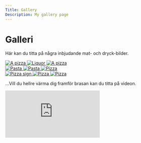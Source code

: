 ```yaml
---
Title: Gallery
Description: My gallery page
---
```


# Galleri

Här kan du titta på några inbjudande mat- och dryck-bilder.

<div class="gallery">

<div class="gallery column">

<a href="%base_url%/image/pexels-brett-jordan-825661.jpg" target="_blank">
<picture>
        <source media="(min-width: 1700px)" srcset="%base_url%/image/pexels-brett-jordan-825661.jpg?w=800">
        <source media="(min-width: 668px)" srcset="%base_url%/image/pexels-brett-jordan-825661.jpg?w=667">
        <img src="%base_url%/image/pexels-brett-jordan-825661.jpg?w=667" class="max-width" alt="A pizza">
</picture>
</a>


<a href="%base_url%/image/pexels-chris-f-1283219.jpg" target="_blank">
<picture>
        <source media="(min-width: 1700px)" srcset="%base_url%/image/pexels-chris-f-1283219.jpg?w=800">
        <source media="(min-width: 668px)" srcset="%base_url%/image/pexels-chris-f-1283219.jpg?w=667">
        <img src="%base_url%/image/pexels-chris-f-1283219.jpg?w=667" class="max-width" alt="Liquor">
</picture>
</a>


<a href="%base_url%/image/pexels-eneida-nieves-905847.jpg" target="_blank">
<picture>
        <source media="(min-width: 1700px)" srcset="%base_url%/image/pexels-eneida-nieves-905847.jpg?w=800">
        <source media="(min-width: 668px)" srcset="%base_url%/image/pexels-eneida-nieves-905847.jpg?w=667">
        <img src="%base_url%/image/pexels-eneida-nieves-905847.jpg?w=667" class="max-width" alt="A pizza">
</picture>
</a>
</div>

<div class="gallery column">

<a href="%base_url%/image/pexels-engin-akyurt-1460872.jpg" target="_blank">
<picture>
        <source media="(min-width: 1700px)" srcset="%base_url%/image/pexels-engin-akyurt-1460872.jpg?w=800">
        <source media="(min-width: 668px)" srcset="%base_url%/image/pexels-engin-akyurt-1460872.jpg?w=667">
        <img src="%base_url%/image/pexels-engin-akyurt-1460872.jpg?w=667" class="max-width" alt="Pasta">
</picture>
</a>


<a href="%base_url%/image/pexels-engin-akyurt-3214161.jpg" target="_blank">
<picture>
        <source media="(min-width: 1700px)" srcset="%base_url%/image/pexels-engin-akyurt-3214161.jpg?w=800">
        <source media="(min-width: 668px)" srcset="%base_url%/image/pexels-engin-akyurt-3214161.jpg?w=667">
        <img src="%base_url%/image/pexels-engin-akyurt-3214161.jpg?w=667" class="max-width" alt="Pasta">
</picture>
</a>


<a href="%base_url%/image/pexels-muffin-creatives-1653877.jpg" target="_blank">
<picture>
        <source media="(min-width: 1700px)" srcset="%base_url%/image/pexels-muffin-creatives-1653877.jpg?w=800">
        <source media="(min-width: 668px)" srcset="%base_url%/image/pexels-muffin-creatives-1653877.jpg?w=667">
        <img src="%base_url%/image/pexels-muffin-creatives-1653877.jpg?w=667" class="max-width" alt="Pizza">
</picture>
</a>
</div>

<div class="gallery column">

<a href="%base_url%/image/pexels-rodolfo-clix-1596884.jpg" target="_blank">
<picture>
        <source media="(min-width: 1700px)" srcset="%base_url%/image/pexels-rodolfo-clix-1596884.jpg?w=800">
        <source media="(min-width: 668px)" srcset="%base_url%/image/pexels-rodolfo-clix-1596884.jpg?w=667">
        <img src="%base_url%/image/pexels-rodolfo-clix-1596884.jpg?w=667" class="max-width" alt="Pizza sign">
</picture>
</a>


<a href="%base_url%/image/pexels-george-desipris-1028637.jpg" target="_blank">
<picture>
        <source media="(min-width: 1700px)" srcset="%base_url%/image/pexels-george-desipris-1028637.jpg?w=800">
        <source media="(min-width: 668px)" srcset="%base_url%/image/pexels-george-desipris-1028637.jpg?w=667">
        <img src="%base_url%/image/pexels-george-desipris-1028637.jpg?w=667" class="max-width" alt="Pizza">
</picture>
</a>


<a href="%base_url%/image/pexels-calebe-miranda-108370.jpg" target="_blank">
<picture>
        <source media="(min-width: 1700px)" srcset="%base_url%/image/pexels-calebe-miranda-108370.jpg?w=800">
        <source media="(min-width: 668px)" srcset="%base_url%/image/pexels-calebe-miranda-108370.jpg?w=667">
        <img src="%base_url%/image/pexels-calebe-miranda-108370.jpg?w=667" class="max-width" alt="Pizza">
</picture>
</a>
</div>
</div>

...Vill du hellre värma dig framför brasan kan du titta på videon.

<div class="embed-container">
    <iframe src="https://www.youtube.com/embed/bsr5RiIYEzE" title="Youtube-link" frameborder="0" allowfullscreen></iframe>
</div>
